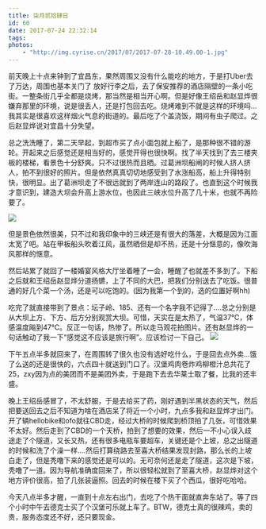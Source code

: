 ```yaml
---
title: 柒月贰拾肆日
id: 60
date: 2017-07-24 22:32:14
tags:
photos:
    - "http://img.cyrise.cn/2017/07/2017-07-28-10.49.00-1.jpg"
---
```


前天晚上十点来钟到了宜昌东，果然周围又没有什么能吃的地方，于是打Uber去了万达，周围也基本关门了 放好行李之后，去了保安推荐的酒店隔壁的一条小吃街。一整条街几乎全都是烧烤，那当然是相当开心啊。但是好像王绍岳和赵显烨很嫌弃那里的环境，说是很丢人，还是打包回去吃。烧烤难到不就是这样的环境吗...我其实是很喜欢这样烟火气息的街道的。最后吃了个盖浇饭，期间有虫子爬过。之后赵显烨说对宜昌十分失望。

总之洗洗睡了，第二天早起，到超市买了点小面包就上船了，是那种很不错的游轮。开起来之后感觉还是相当好的，感觉开得也很快啊。找了半天找到了去三楼夹板的楼梯，看景色十分舒爽。只不过很热而且晒。过葛洲坝船闸的时候人挤人挤人，拍不到很好的照片。但是依然真真切切地感受到了水涨船高，船上升得特别快，很明显。出了葛洲坝走了不很远就到了两岸连山的路段了。也直到这个时候我才意识到，建造大坝会升高上游水位，也因此三峡水位升高了几十米，也就不再险要了。

![](http://img.cyrise.cn/2017/07/20170723_101433.jpg)

但是景色依然很美，只不过和我印象中的三峡还是有很大的落差，大概是因为江面太宽了吧。站在甲板船头吹着江风，虽然晒但是却不热，还是十分惬意的，像吹海风那样的惬意。


然后站累了就回了一楼婚宴风格大厅坐着睡了一会，睡醒了也就差不多到了。下船之后就和王绍岳赵显烨分道扬镳，上了不同的大巴，把我们分别送去了吃饭。很普通的好几个菜一个汤，还是可以吃饱的。(因为我第一个到的，选的位置好啊hh)

吃完了就直接带到了景点：坛子岭、185、还有一个名字我不记得了....总之分别是从大坝上方、下方、后方分别观赏大坝。可惜，天实在是太热了，气温37℃，体感温度飚到47℃。反正一句话，热惨了。所以走马观花拍图片。还有赵显烨的一句话触动了我一下“感觉这不应该是旅行啊”。应该检讨一下自己。
![](http://img.cyrise.cn/2017/07/2017-07-28-10.49.00-1.jpg)


下午五点半多就回来了，在周围转了很久也没有选好吃什么，于是回去点外卖...饿了么送的还是很快的，六点四十就送到门口了。汉堡鸡肉卷炸鸡柳橙汁总共花了25，zxy因为点的美团而不是美团外卖，于是跑下去去华莱士取了餐，比我的还丰盛。

晚上王绍岳感冒了，不太舒服，于是去给买了药，刚好遇到半黑状态的天气，然后把要送回去之后不知道为啥在酒店呆了将近一个小时，九点多我和赵显烨才出门。开了辆hellobike和ofo就往CBD走，经过大桥的时候爬到桥顶拍了几张，可惜效果不太好。然后走到了CBD的一个天桥，拍到了想要的效果，然后一不小心误入歧途走了个隧道，又长又热，还有很多电瓶车要超车，关键还是个上坡，总之出隧道的时候和洗了个澡一样....然后打算绕路去至喜大桥结果发现封路，那么长的上坡白走了，但是秃噜下来的感觉还是可以的。无可奈何还是走了隧道，这次是下坡，秃噜了一道。因为导航准确度回来了，所以很轻松就到了至喜大桥，赵显烨对这个地方评价很高，拍了几张装逼照。回去的时候在楼下买了个西瓜，很好吃哈哈。

今天八点半多才醒，一直到十点左右出门，去吃了个热干面就直奔东站了。等了四个小时中午去德克士买了个汉堡可乐就上车了。BTW，德克士真的很辣鸡，卖的贵，服务态度还不好，还只要现金。